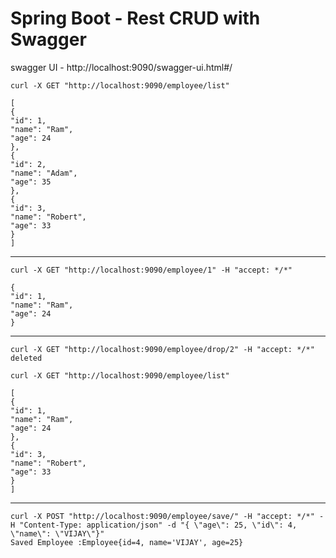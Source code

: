 Spring Boot - Rest  CRUD with Swagger
====================================

swagger UI - 
http://localhost:9090/swagger-ui.html#/


    curl -X GET "http://localhost:9090/employee/list"
    
    [
    {
    "id": 1,
    "name": "Ram",
    "age": 24
    },
    {
    "id": 2,
    "name": "Adam",
    "age": 35
    },
    {
    "id": 3,
    "name": "Robert",
    "age": 33
    }
    ]
----
   
    curl -X GET "http://localhost:9090/employee/1" -H "accept: */*"
    
    {
    "id": 1,
    "name": "Ram",
    "age": 24
    }
---    
    curl -X GET "http://localhost:9090/employee/drop/2" -H "accept: */*"
    deleted
    
    curl -X GET "http://localhost:9090/employee/list"

    [
    {
    "id": 1,
    "name": "Ram",
    "age": 24
    },
    {
    "id": 3,
    "name": "Robert",
    "age": 33
    }
    ]
---    
    curl -X POST "http://localhost:9090/employee/save/" -H "accept: */*" -H "Content-Type: application/json" -d "{ \"age\": 25, \"id\": 4, \"name\": \"VIJAY\"}"
    Saved Employee :Employee{id=4, name='VIJAY', age=25}

